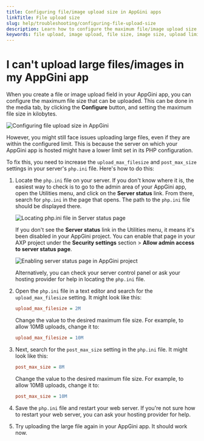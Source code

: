 ```yaml
---
title: Configuring file/image upload size in AppGini apps
linkTitle: File upload size
slug: help/troubleshooting/configuring-file-upload-size
description: Learn how to configure the maximum file/image upload size in AppGini apps.
keywords: file upload, image upload, file size, image size, upload limit, php.ini, upload_max_filesize, post_max_size
---
```


# I can't upload large files/images in my AppGini app

When you create a file or image upload field in your AppGini app,
you can configure the maximum file size that can be uploaded.
This can be done in the media tab, by clicking the **Configure** button,
and setting the maximum file size in kilobytes.

![Configuring file upload size in AppGini](https://cdn.bigprof.com/images/configure-upload-size-24.18.png)

However, you might still face issues uploading large files, even if they are within the configured limit.
This is because the server on which your AppGini app is hosted might have a lower limit set in its PHP configuration.

To fix this, you need to increase the `upload_max_filesize` and `post_max_size` settings in your server's `php.ini` file.
Here's how to do this:

1. Locate the `php.ini` file on your server. If you don't know where it is, the easiest way to check is to go to the admin area of your AppGini app, open the Utilities menu, and click on the **Server status** link. From there, search for `php.ini` in the page that opens. The path to the `php.ini` file should be displayed there.

   ![Locating php.ini file in Server status page](https://cdn.bigprof.com/images/php-ini-location-24.18.png)
   
   If you don't see the **Server status** link in the Utilities menu, it means it's been disabled in your AppGini project. You can enable that page in your AXP project under the **Security settings** section > **Allow admin access to server status page**.

   ![Enabling server status page in AppGini project](https://cdn.bigprof.com/images/enable-server-status-24.18.png)

   Alternatively, you can check your server control panel or ask your hosting provider for help in locating the `php.ini` file.

2. Open the `php.ini` file in a text editor and search for the `upload_max_filesize` setting. It might look like this:

   ```ini
   upload_max_filesize = 2M
   ```

   Change the value to the desired maximum file size. For example, to allow 10MB uploads, change it to:

   ```ini
   upload_max_filesize = 10M
   ```

3. Next, search for the `post_max_size` setting in the `php.ini` file. It might look like this:

   ```ini
   post_max_size = 8M
   ```

   Change the value to the desired maximum file size. For example, to allow 10MB uploads, change it to:

   ```ini
   post_max_size = 10M
   ```

4. Save the `php.ini` file and restart your web server. If you're not sure how to restart your web server, you can ask your hosting provider for help.
5. Try uploading the large file again in your AppGini app. It should work now.


